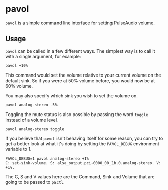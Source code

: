 # pavol

`pavol` is a simple command line interface for setting PulseAudio volume.

## Usage

`pavol` can be called in a few different ways. The simplest way is to call it
with a single argument, for example:

~~~ shell
pavol +10%
~~~

This command would set the volume relative to your current volume on the
default sink. So if you were at 50% volume before, you would now be at
60% volume.

You may also specify which sink you wish to set the volume on.

~~~ shell
pavol analog-stereo -5%
~~~

Toggling the mute status is also possible by passing the word `toggle` instead
of a volume level.

~~~ shell
pavol analog-stereo toggle
~~~

If you believe that `pavol` isn't behaving itself for some reason, you can try
to get a better look at what it's doing by setting the `PAVOL_DEBUG`
environment variable to 1.

~~~ shell
PAVOL_DEBUG=1 pavol analog-stereo +1%
C: set-sink-volume. S: alsa_output.pci-0000_00_1b.0.analog-stereo. V: +1%.
~~~

The C, S and V values here are the Command, Sink and Volume that are going to
be passed to `pactl`.
